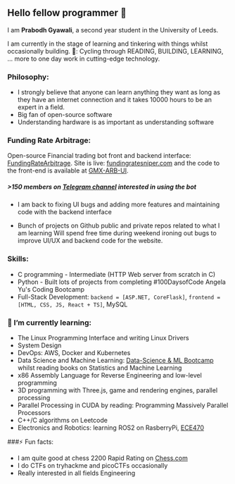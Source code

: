 ## Hello fellow programmer 👋

I am **Prabodh Gyawali**, a second year student in the University of Leeds.

I am currently in the stage of learning and tinkering with things whilst occasionally building. 
🎯: Cycling through READING, BUILDING, LEARNING, ... more to one day work in cutting-edge technology.

### Philosophy: 
- I strongly believe that anyone can learn anything they want as long as they have an internet connection and it takes 10000 hours to be an expert in a field.
- Big fan of open-source software
- Understanding hardware is as important as understanding software

### Funding Rate Arbitrage:
Open-source Financial trading bot front and backend interface: [FundingRateArbitrage](https://github.com/50shadesofgwei/SynthetixFundingRateArbitrage).
Site is live: [fundingratesniper.com](https://fundingratesniper.com) and the code to the front-end is available at [GMX-ARB-UI](https://github.com/PrabodhGyawali/GMX-Arb-UI).
##### >150 members on [Telegram channel](https://t.me/+ualID7ueKuJjMWJk) interested in using the bot
- I am back to fixing UI bugs and adding more features and maintaining code with the backend interface

- Bunch of projects on Github public and private repos related to what I am learning
Will spend free time during weekend ironing out bugs to improve UI/UX and backend code for the website.

### Skills:
- C programming - Intermediate (HTTP Web server from scratch in C)
- Python - Built lots of projects from completing #100DaysofCode Angela Yu's Coding Bootcamp
- Full-Stack Development: `backend = [ASP.NET, CoreFlask]`,  `frontend = [HTML, CSS, JS, React + TS]`, MySQL  

### 🌱 I’m currently learning:
- The Linux Programming Interface and writing Linux Drivers
- System Design
- DevOps: AWS, Docker and Kubernetes
- Data Science and Machine Learning: [Data-Science & ML Bootcamp](https://udemy.com/course/python-data-science-machine-learning-bootcamp) whilst reading books on Statistics and Machine Learning 
- x86 Assembly Language for Reverse Engineering and low-level programming
- 3D programming with Three.js, game and rendering engines, parallel processing
- Parallel Processing in CUDA by reading: Programming Massively Parallel Processors
- C++/C algorithms on Leetcode 
- Electronics and Robotics: learning ROS2 on RasberryPi, [ECE470](https://ece4760.github.io/) 

###⚡ Fun facts: 
- I am quite good at chess 2200 Rapid Rating on [Chess.com](https://www.chess.com/member/prab76)
- I do CTFs on tryhackme and picoCTFs occasionally
- Really interested in all fields Engineering
